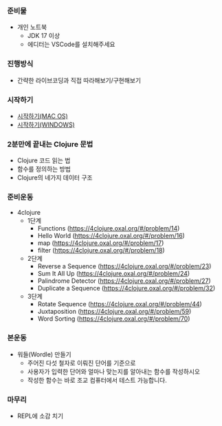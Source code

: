 ### 준비물 ###
- 개인 노트북
    - JDK 17 이상
    - 에디터는 VSCode를 설치해주세요

### 진행방식 ###
- 간략한 라이브코딩과 직접 따라해보기/구현해보기

### 시작하기 ###
- [시작하기(MAC OS)](./docs/getting_started/MACOS.md)
- [시작하기(WINDOWS)](./docs/getting_started/WINDOWS.md)

### 2분만에 끝내는 Clojure 문법 ###
- Clojure 코드 읽는 법
- 함수를 정의하는 방법
- Clojure의 네가지 데이터 구조

### 준비운동 ###
- 4clojure
    - 1단계
        - Functions (https://4clojure.oxal.org/#/problem/14)
        - Hello World (https://4clojure.oxal.org/#/problem/16)
        - map (https://4clojure.oxal.org/#/problem/17)
        - filter (https://4clojure.oxal.org/#/problem/18)
    - 2단계
        - Reverse a Sequence (https://4clojure.oxal.org/#/problem/23)
        - Sum It All Up (https://4clojure.oxal.org/#/problem/24)
        - Palindrome Detector (https://4clojure.oxal.org/#/problem/27)
        - Duplicate a Sequence (https://4clojure.oxal.org/#/problem/32)
    - 3단계
        - Rotate Sequence (https://4clojure.oxal.org/#/problem/44)
        - Juxtaposition (https://4clojure.oxal.org/#/problem/59)
        - Word Sorting (https://4clojure.oxal.org/#/problem/70)

### 본운동 ###
- 워들(Wordle) 만들기
    - 주어진 다섯 철자로 이뤄진 단어를 기준으로
    - 사용자가 입력한 단어와 얼마나 맞는지를 알아내는 함수를 작성하시오
    - 작성한 함수는 바로 조교 컴퓨터에서 테스트 가능합니다.

### 마무리 ###
- REPL에 소감 치기